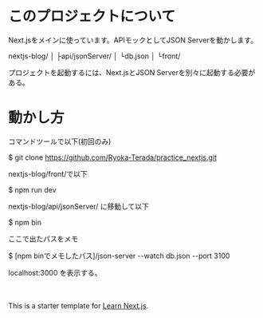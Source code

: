 # このプロジェクトについて
Next.jsをメインに使っています。APIモックとしてJSON Serverを動かします。

nextjs-blog/
  │
  ├api/jsonServer/
  │  └db.json
  │
  └front/

プロジェクトを起動するには、Next.jsとJSON Serverを別々に起動する必要がある。

# 動かし方
コマンドツールで以下(初回のみ)

$ git clone https://github.com/Ryoka-Terada/practice_nextjs.git

nextjs-blog/front/で以下

$ npm run dev

nextjs-blog/api/jsonServer/ に移動して以下

$ npm bin

ここで出たパスをメモ

$ [npm binでメモしたパス]/json-server --watch db.json --port 3100

localhost:3000 を表示する。

<br><br>
This is a starter template for [Learn Next.js](https://nextjs.org/learn).